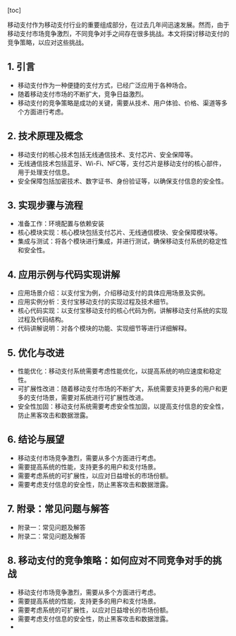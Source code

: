 
[toc]                    
                
                
移动支付作为移动支付行业的重要组成部分，在过去几年间迅速发展。然而，由于移动支付市场竞争激烈，不同竞争对手之间存在很多挑战。本文将探讨移动支付的竞争策略，以应对这些挑战。

## 1. 引言

- 移动支付作为一种便捷的支付方式，已经广泛应用于各种场合。
- 随着移动支付市场的不断扩大，竞争日益激烈。
- 移动支付的竞争策略是成功的关键，需要从技术、用户体验、价格、渠道等多个方面进行考虑。

## 2. 技术原理及概念

- 移动支付的核心技术包括无线通信技术、支付芯片、安全保障等。
- 无线通信技术包括蓝牙、Wi-Fi、NFC等，支付芯片是移动支付的核心部件，用于处理支付信息。
- 安全保障包括加密技术、数字证书、身份验证等，以确保支付信息的安全性。

## 3. 实现步骤与流程

- 准备工作：环境配置与依赖安装
- 核心模块实现：核心模块包括支付芯片、无线通信模块、安全保障模块等。
- 集成与测试：将各个模块进行集成，并进行测试，确保移动支付系统的稳定性和安全性。

## 4. 应用示例与代码实现讲解

- 应用场景介绍：以支付宝为例，介绍移动支付的具体应用场景及实例。
- 应用实例分析：支付宝移动支付的实现过程及技术细节。
- 核心代码实现：以支付宝移动支付的核心代码为例，讲解移动支付系统的实现过程及代码结构。
- 代码讲解说明：对各个模块的功能、实现细节等进行详细解释。

## 5. 优化与改进

- 性能优化：移动支付系统需要考虑性能优化，以提高系统的响应速度和稳定性。
- 可扩展性改进：随着移动支付市场的不断扩大，系统需要支持更多的用户和更多的支付场景，需要对系统进行可扩展性改进。
- 安全性加固：移动支付系统需要考虑安全性加固，以提高支付信息的安全性，防止黑客攻击和数据泄露。

## 6. 结论与展望

- 移动支付市场竞争激烈，需要从多个方面进行考虑。
- 需要提高系统的性能，支持更多的用户和支付场景。
- 需要考虑系统的可扩展性，以应对日益增长的市场份额。
- 需要考虑支付信息的安全性，防止黑客攻击和数据泄露。

## 7. 附录：常见问题与解答

- 附录一：常见问题及解答
- 附录二：常见问题及解答

## 8. 移动支付的竞争策略：如何应对不同竞争对手的挑战

- 移动支付市场竞争激烈，需要从多个方面进行考虑。
- 需要提高系统的性能，支持更多的用户和支付场景。
- 需要考虑系统的可扩展性，以应对日益增长的市场份额。
- 需要考虑支付信息的安全性，防止黑客攻击和数据泄露。
-

